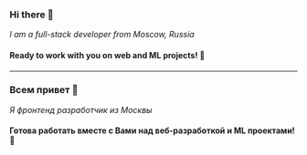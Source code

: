 ### Hi there 👋
_I am a full-stack developer from Moscow, Russia_

#### Ready to work with you on web and ML projects! 🤟
---

### Всем привет 👋
_Я фронтенд разработчик из Москвы_

#### Готова работать вместе с Вами над веб-разработкой и ML проектами! 🤟
